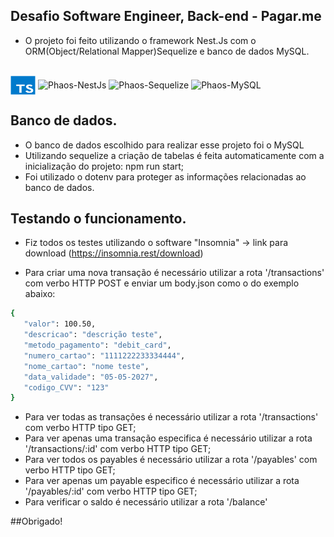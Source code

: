 ## Desafio Software Engineer, Back-end - Pagar.me

 - O projeto foi feito utilizando o framework Nest.Js com o ORM(Object/Relational Mapper)Sequelize e banco de dados MySQL.

<div style="display: inline_block"><br>
<img align="center" alt="Phaos-Typescript" height="30" width="40" src="https://raw.githubusercontent.com/devicons/devicon/master/icons/typescript/typescript-original.svg">
  <img align="center" alt="Phaos-NestJs" height="30" width="40" src="https://cdn.jsdelivr.net/gh/devicons/devicon/icons/nestjs/nestjs-plain.svg" />
  <img align="center" alt="Phaos-Sequelize" height="30" width="40" src="https://cdn.jsdelivr.net/gh/devicons/devicon/icons/sequelize/sequelize-original.svg" />
  <img align="center" alt="Phaos-MySQL" height="30" width="40" src="https://cdn.jsdelivr.net/gh/devicons/devicon/icons/mysql/mysql-original.svg" />
</div>

## Banco de dados.

- O banco de dados escolhido para realizar esse projeto foi o MySQL
- Utilizando sequelize a criação de tabelas é feita automaticamente com a inicialização do projeto: npm run start;
- Foi utilizado o dotenv para proteger as informações relacionadas ao banco de dados.

## Testando o funcionamento.

 - Fiz todos os testes utilizando o software "Insomnia" -> link para download (https://insomnia.rest/download)

 - Para criar uma nova transação é necessário utilizar a rota '/transactions' com verbo HTTP POST e enviar um body.json como o do exemplo abaixo:
 
 ```bash
 {
	"valor": 100.50,
	"descricao": "descrição teste",
	"metodo_pagamento": "debit_card",
	"numero_cartao": "1111222233334444",
	"nome_cartao": "nome teste",
	"data_validade": "05-05-2027",
	"codigo_CVV": "123"
}
```
- Para ver todas as transações é necessário utilizar a rota '/transactions' com verbo HTTP tipo GET;
- Para ver apenas uma transação especifica é necessário utilizar a rota '/transactions/:id' com verbo HTTP tipo GET;
- Para ver todos os payables é necessário utilizar a rota '/payables' com verbo HTTP tipo GET;
- Para ver apenas um payable especifico é necessário utilizar a rota '/payables/:id' com verbo HTTP tipo GET;
- Para verificar o saldo é necessário utilizar a rota '/balance'

##Obrigado!
